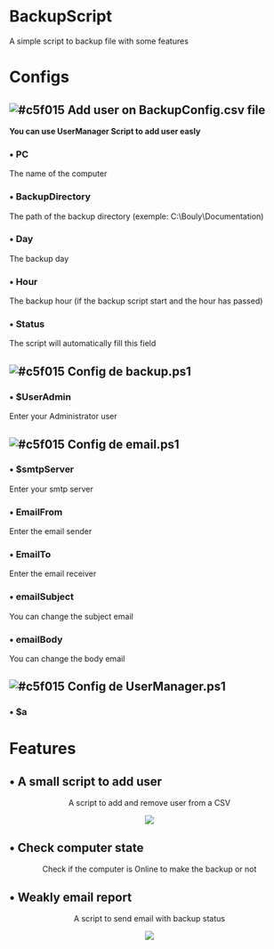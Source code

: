 # BackupScript
A simple script to backup file with some features

# Configs

## ![#c5f015](https://placehold.co/15x15/c5f015/c5f015.png) **Add user on BackupConfig.csv file**

**You can use UserManager Script to add user easly**

### • PC 
  The name of the computer

### • BackupDirectory       
  The path of the backup directory (exemple: C:\Bouly\Documentation)

### • Day                
  The backup day

### • Hour                  
  The backup hour (if the backup script start and the hour has passed)

### • Status                
  The script will automatically fill this field

## ![#c5f015](https://placehold.co/15x15/c5f015/c5f015.png) **Config de backup.ps1**

### • $UserAdmin

  Enter your Administrator user

## ![#c5f015](https://placehold.co/15x15/c5f015/c5f015.png) **Config de email.ps1**

### • $smtpServer

  Enter your smtp server

### • EmailFrom

  Enter the email sender

### • EmailTo

  Enter the email receiver

### • emailSubject

  You can change the subject email

### • emailBody

  You can change the body email

## ![#c5f015](https://placehold.co/15x15/c5f015/c5f015.png) **Config de UserManager.ps1**

### • $a

# Features

## • A small script to add user

<p align="center">
A script to add and remove user from a CSV
</p>

<p align="center">
  <img src="https://github.com/Bouly/BackupScript/assets/94909482/9b3ace8e-71c0-499c-b83a-c33943fbcdd0"/>
</p>
  
## • Check computer state

<p align="center">
Check if the computer is Online to make the backup or not
</p>
  
## • Weakly email report

<p align="center">
  A script to send email with backup status
</p>

<p align="center">
  <img src="https://github.com/Bouly/BackupScript/assets/94909482/d5af72bf-0f2f-4fe7-b195-7a505dbcce95"/>
</p>
